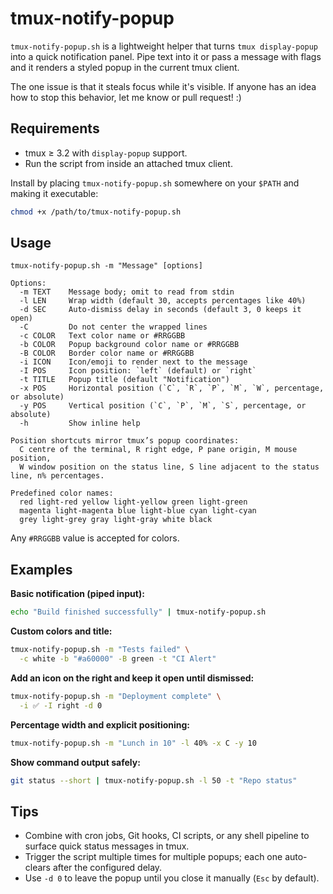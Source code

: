 # tmux-notify-popup

`tmux-notify-popup.sh` is a lightweight helper that turns `tmux display-popup` into a quick notification panel. Pipe text into it or pass a message with flags and it renders a styled popup in the current tmux client.

The one issue is that it steals focus while it's visible. If anyone has an idea how to stop this behavior, let me know or pull request! :)

## Requirements

- tmux ≥ 3.2 with `display-popup` support.
- Run the script from inside an attached tmux client.

Install by placing `tmux-notify-popup.sh` somewhere on your `$PATH` and making it executable:

```sh
chmod +x /path/to/tmux-notify-popup.sh
```

## Usage

```
tmux-notify-popup.sh -m "Message" [options]

Options:
  -m TEXT    Message body; omit to read from stdin
  -l LEN     Wrap width (default 30, accepts percentages like 40%)
  -d SEC     Auto-dismiss delay in seconds (default 3, 0 keeps it open)
  -C         Do not center the wrapped lines
  -c COLOR   Text color name or #RRGGBB
  -b COLOR   Popup background color name or #RRGGBB
  -B COLOR   Border color name or #RRGGBB
  -i ICON    Icon/emoji to render next to the message
  -I POS     Icon position: `left` (default) or `right`
  -t TITLE   Popup title (default "Notification")
  -x POS     Horizontal position (`C`, `R`, `P`, `M`, `W`, percentage, or absolute)
  -y POS     Vertical position (`C`, `P`, `M`, `S`, percentage, or absolute)
  -h         Show inline help

Position shortcuts mirror tmux’s popup coordinates:
  C centre of the terminal, R right edge, P pane origin, M mouse position,
  W window position on the status line, S line adjacent to the status line, n% percentages.

Predefined color names:
  red light-red yellow light-yellow green light-green
  magenta light-magenta blue light-blue cyan light-cyan
  grey light-grey gray light-gray white black
```

Any `#RRGGBB` value is accepted for colors.

## Examples

**Basic notification (piped input):**

```sh
echo "Build finished successfully" | tmux-notify-popup.sh
```

**Custom colors and title:**

```sh
tmux-notify-popup.sh -m "Tests failed" \
  -c white -b "#a60000" -B green -t "CI Alert"
```

**Add an icon on the right and keep it open until dismissed:**

```sh
tmux-notify-popup.sh -m "Deployment complete" \
  -i ✅ -I right -d 0
```

**Percentage width and explicit positioning:**

```sh
tmux-notify-popup.sh -m "Lunch in 10" -l 40% -x C -y 10
```

**Show command output safely:**

```sh
git status --short | tmux-notify-popup.sh -l 50 -t "Repo status"
```

## Tips

- Combine with cron jobs, Git hooks, CI scripts, or any shell pipeline to surface quick status messages in tmux.
- Trigger the script multiple times for multiple popups; each one auto-clears after the configured delay.
- Use `-d 0` to leave the popup until you close it manually (`Esc` by default).
